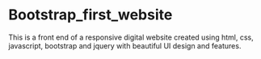 # Bootstrap_first_website
This is a front end of a responsive digital website created using html, css, javascript, bootstrap and jquery with beautiful UI design
and features.
